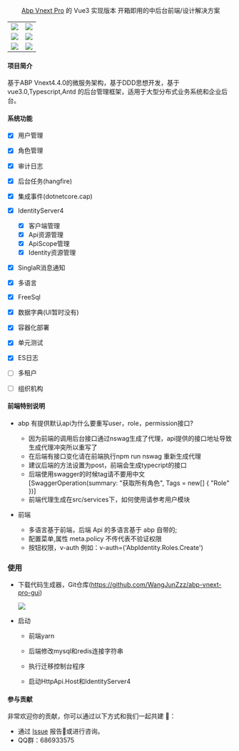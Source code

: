 ﻿<div align="center">

​																			[Abp Vnext Pro](https://github.com/WangJunZzz/abp-vnext-pro) 的 Vue3 实现版本  开箱即用的中后台前端/设计解决方案

<table>
    <tr>
        <td><img src="https://blog-resouce.oss-cn-shenzhen.aliyuncs.com/images/abp/4.4/4.4login.png"/></td>
        <td><img src="https://blog-resouce.oss-cn-shenzhen.aliyuncs.com/images/abp/4.4/4.4roole.png"/></td>
    </tr>
    <tr>
         <td><img src="https://blog-resouce.oss-cn-shenzhen.aliyuncs.com/images/abp/4.4/4.4hangfire.png"/></td>
        <td><img src="https://blog-resouce.oss-cn-shenzhen.aliyuncs.com/images/abp/4.4/4.4cap.png"/></td>
    </tr>
        <tr>
         <td><img src="https://blog-resouce.oss-cn-shenzhen.aliyuncs.com/images/abp/4.4/4.4client.png"/></td>
        <td><img src="https://blog-resouce.oss-cn-shenzhen.aliyuncs.com/images/abp/4.4/4.4identity.png"/></td>
    </tr>
</table>

</div>

#### 项目简介

基于ABP Vnext4.4.0的微服务架构，基于DDD思想开发，基于vue3.0,Typescript,Antd 的后台管理框架，适用于大型分布式业务系统和企业后台。

#### 系统功能

- [x] 用户管理
- [x] 角色管理
- [x] 审计日志
- [x] 后台任务(hangfire)
- [x] 集成事件(dotnetcore.cap)
- [x] IdentityServer4
  	- [x] 客户端管理
  	- [x] Api资源管理
  	- [x] ApiScope管理
  	- [x] Identity资源管理
- [x] SinglaR消息通知
- [x] 多语言
- [x] FreeSql
- [x] 数据字典(UI暂时没有)
- [x] 容器化部署
- [x] 单元测试
- [x] ES日志
- [ ] 多租户
- [ ] 组织机构



#### 前端特别说明

- abp 有提供默认api为什么要重写user，role，permission接口?
  - 因为前端的调用后台接口通过nswag生成了代理，api提供的接口地址导致生成代理冲突所以重写了
  - 在后端有接口变化请在前端执行npm run nswag 重新生成代理
  - 建议后端的方法设置为post，前端会生成typecript的接口
  - 后端使用swagger的时候tag请不要用中文   [SwaggerOperation(summary: "获取所有角色", Tags = new[] { "Role" })]
  - 前端代理生成在src/services下，如何使用请参考用户模块
  

- 前端
  - 多语言基于前端，后端 Api 的多语言基于 abp 自带的;
  - 配置菜单,属性 meta.policy 不传代表不验证权限
  - 按钮权限，v-auth 例如：v-auth=('AbpIdentity.Roles.Create')

### 使用

- 下载代码生成器，Git仓库(https://github.com/WangJunZzz/abp-vnext-pro-gui)

  ![](https://blog-resouce.oss-cn-shenzhen.aliyuncs.com/images/abp/gui.png)

- 启动
  - 前端yarn
  
  - 后端修改mysql和redis连接字符串
  
  - 执行迁移控制台程序
  
  - 启动HttpApi.Host和IdentityServer4
  
    
  

#### 参与贡献

非常欢迎你的贡献，你可以通过以下方式和我们一起共建 :star2:：

- 通过 [Issue](https://github.com/WangJunZzz/abp-vnext-pro/issues) 报告:bug:或进行咨询。
- QQ群：686933575
